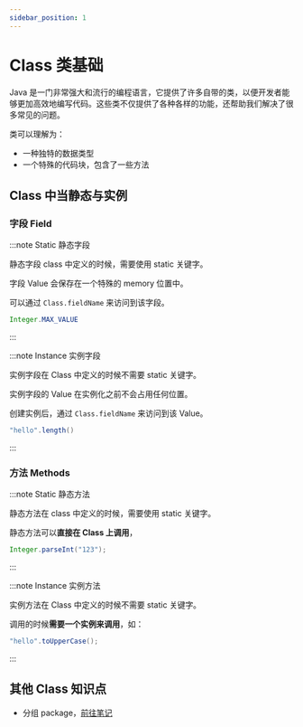 ```yaml
---
sidebar_position: 1
---
```


# Class 类基础

Java 是一门非常强大和流行的编程语言，它提供了许多自带的类，以便开发者能够更加高效地编写代码。这些类不仅提供了各种各样的功能，还帮助我们解决了很多常见的问题。

类可以理解为：

- 一种独特的数据类型
- 一个特殊的代码块，包含了一些方法

## Class 中当静态与实例

### 字段 Field

:::note Static 静态字段

静态字段 class 中定义的时候，需要使用 static 关键字。

字段 Value 会保存在一个特殊的 memory 位置中。

可以通过 `Class.fieldName` 来访问到该字段。

```Java
Integer.MAX_VALUE
```

:::

:::note Instance 实例字段

实例字段在 Class 中定义的时候不需要 static 关键字。

实例字段的 Value 在实例化之前不会占用任何位置。

创建实例后，通过 `Class.fieldName` 来访问到该 Value。

```Java
"hello".length()
```

:::

### 方法 Methods

:::note Static 静态方法

静态方法在 class 中定义的时候，需要使用 static 关键字。

静态方法可以**直接在 Class 上调用**，

```Java
Integer.parseInt("123");
```

:::

:::note Instance 实例方法

实例方法在 Class 中定义的时候不需要 static 关键字。

调用的时候**需要一个实例来调用**，如：

```Java
"hello".toUpperCase();
```

:::

## 其他 Class 知识点

- 分组 package，[前往笔记](./package.md)
